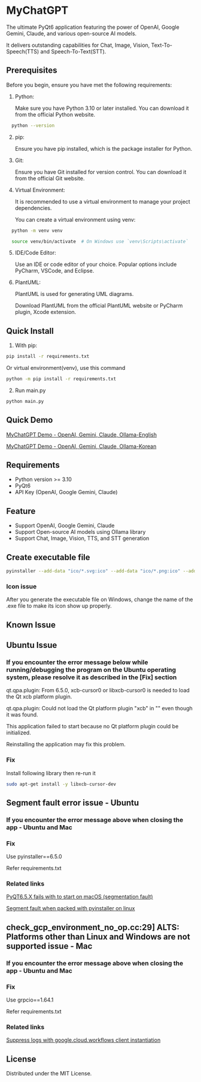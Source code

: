 # MyChatGPT
The ultimate PyQt6 application featuring the power of OpenAI, Google Gemini, Claude, and various open-source AI models.

It delivers outstanding capabilities for Chat, Image, Vision, Text-To-Speech(TTS) and Speech-To-Text(STT).

## Prerequisites
Before you begin, ensure you have met the following requirements:

1. Python:

    Make sure you have Python 3.10 or later installed. You can download it from the official Python website.

```bash
  python --version
```    

2. pip:

   Ensure you have pip installed, which is the package installer for Python.


3. Git:

   Ensure you have Git installed for version control. You can download it from the official Git website.


4. Virtual Environment:

    It is recommended to use a virtual environment to manage your project dependencies.

    You can create a virtual environment using venv:

```bash
  python -m venv venv
```    

```bash
  source venv/bin/activate  # On Windows use `venv\Scripts\activate`
```

5. IDE/Code Editor:

   Use an IDE or code editor of your choice. Popular options include PyCharm, VSCode, and Eclipse.


6. PlantUML: 

    PlantUML is used for generating UML diagrams. 

    Download PlantUML from the official PlantUML website or PyCharm plugin, Xcode extension.


## Quick Install

1. With pip:

```bash
pip install -r requirements.txt
```
Or virtual environment(venv), use this command

```bash
python -m pip install -r requirements.txt
```

2. Run main.py

```bash
python main.py
```

## Quick Demo
[MyChatGPT Demo - OpenAI, Gemini, Claude, Ollama-English](https://www.youtube.com/watch?v=KCdJH2MLwWM)

[MyChatGPT Demo - OpenAI, Gemini, Claude, Ollama-Korean](https://www.youtube.com/watch?v=KCdJH2MLwWM)

## Requirements

* Python version >= 3.10
* PyQt6
* API Key (OpenAI, Google Gemini, Claude)


## Feature

* Support OpenAI, Google Gemini, Claude 
* Support Open-source AI models using Ollama library
* Support Chat, Image, Vision, TTS, and STT generation

## Create executable file

```bash
pyinstaller --add-data "ico/*.svg:ico" --add-data "ico/*.png:ico" --add-data "splash/pyqt-small.png:splash" --icon="ico/app.ico" --windowed --onefile main.py
```
### Icon issue
After you generate the executable file on Windows, change the name of the .exe file to make its icon show up properly.


## Known Issue
## Ubuntu Issue
### If you encounter the error message below while running/debugging the program on the Ubuntu operating system, please resolve it as described in the [Fix] section

qt.qpa.plugin: From 6.5.0, xcb-cursor0 or libxcb-cursor0 is needed to load the Qt xcb platform plugin.

qt.qpa.plugin: Could not load the Qt platform plugin "xcb" in "" even though it was found.

This application failed to start because no Qt platform plugin could be initialized.

Reinstalling the application may fix this problem.

### Fix

Install following library then re-run it

```bash
sudo apt-get install -y libxcb-cursor-dev
```

## Segment fault error issue - Ubuntu 
### If you encounter the error message above when closing the app - Ubuntu and Mac

### Fix
Use pyinstaller==6.5.0 

Refer requirements.txt 

### Related links
[PyQT6.5.X fails with to start on macOS (segmentation fault)](https://github.com/pyinstaller/pyinstaller/issues/7789)

[Segment fault when packed with pyinstaller on linux](https://github.com/pyglet/pyglet/issues/1049)

## check_gcp_environment_no_op.cc:29] ALTS: Platforms other than Linux and Windows are not supported issue - Mac
### If you encounter the error message above when closing the app - Ubuntu and Mac

### Fix
Use grpcio==1.64.1

Refer requirements.txt

### Related links
[Suppress logs with google.cloud.workflows client instantiation](https://github.com/googleapis/google-cloud-python/issues/12902)

## License
Distributed under the MIT License.